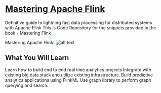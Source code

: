 # [Mastering Apache Flink](https://www.packtpub.com/big-data-and-business-intelligence/mastering-apache-flink)
Definitive guide to lightning fast data processing for distributed systems with Apache Flink
This is Code Repository for the snippets provided in the book - Mastering Flink

Mastering Apache Flink: 
![alt text][logo]

[logo]: https://github.com/deshpandetanmay/mastering-flink/blob/master/images/flink.JPG "Mastering Apache Flink"

## What You Will Learn

Learn how to build end to end real time analytics projects
Integrate with existing big data stack and utilize existing infrastructure. 
Build predictive analytics applications using FlinkML
Use graph library to perform graph querying and search.
